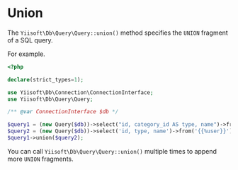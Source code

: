 # Union

The `Yiisoft\Db\Query\Query::union()` method specifies the `UNION` fragment of a SQL query.

For example.

```php
<?php

declare(strict_types=1);

use Yiisoft\Db\Connection\ConnectionInterface;
use Yiisoft\Db\Query\Query;

/** @var ConnectionInterface $db */

$query1 = (new Query($db))->select("id, category_id AS type, name")->from('{{%post}}')->limit(10);
$query2 = (new Query($db))->select('id, type, name')->from('{{%user}}')->limit(10);
$query1->union($query2);
```

You can call `Yiisoft\Db\Query\Query::union()` multiple times to append more `UNION` fragments.
